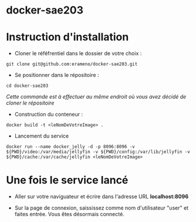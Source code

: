 # docker-sae203

Instruction d'installation 
=


- Cloner le réféfrentiel dans le dossier de votre choix  :

```git clone git@github.com:erameno/docker-sae203.git```



- Se positionner dans le répositoire : 

```cd docker-sae203``` 

*Cette commande est à effectuer au même endroit où vous avez décidé de cloner le répositoire* 



- Construction du conteneur :

```docker build -t <leNomDeVotreImage> .``` 

  
- Lancement du service 
  
```docker run --name docker_jelly -d -p 8096:8096 -v ${PWD}/video:/var/media/jellyfin -v ${PWD}/config:/var/lib/jellyfin -v ${PWD}/cache:/var/cache/jellyfin <leNomDeVotreImage>``` 
  
  
Une fois le service lancé 
=
  
- Aller sur votre naviguateur et écrire dans l'adresse URL **localhost:8096**
  
- Sur la page de connexion, saississez comme nom d'utilisateur "user" et faites entrée.
  Vous êtes désormais connecté. 
  
  
